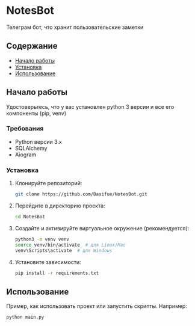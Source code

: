 
# NotesBot

Телеграм бот, что хранит пользовательские заметки

## Содержание

- [Начало работы](#начало-работы)
- [Установка](#установка)
- [Использование](#использование)
  
## Начало работы

Удостоверьтесь, что у вас установлен python 3 версии и все его компоненты (pip, venv)

### Требования

- Python версии 3.x
- SQLAlchemy
- Aiogram

### Установка

1. Клонируйте репозиторий:
   ```bash
   git clone https://github.com/Dasifue/NotesBot.git
   ```
2. Перейдите в директорию проекта:
   ```bash
   cd NotesBot
   ```
3. Создайте и активируйте виртуальное окружение (рекомендуется):
   ```bash
   python3 -m venv venv
   source venv/bin/activate  # для Linux/Mac
   venv\Scripts\activate  # для Windows
   ```
4. Установите зависимости:
   ```bash
   pip install -r requirements.txt
   ```

## Использование

Пример, как использовать проект или запустить скрипты. Например:

```bash
python main.py
```